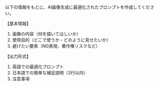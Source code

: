 以下の情報をもとに、AI画像生成に最適化されたプロンプトを作成してください。

【基本情報】
1) 画像の内容（何を描いてほしいか）
2) 使用目的（どこで使うか・どのように見せたいか）
3) 避けたい要素（NG表現、著作権リスクなど）

【出力形式】
1. 英語での最適化プロンプト
2. 日本語での簡単な補足説明（3行以内）
3. 注意事項
